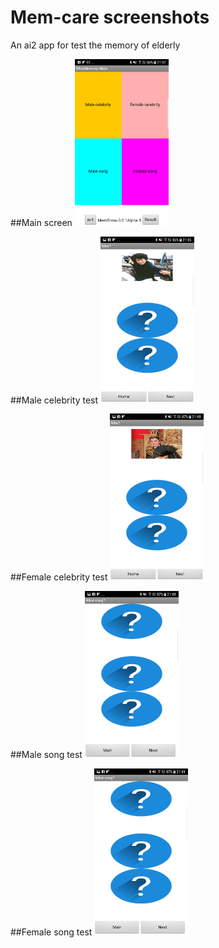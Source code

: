 # Mem-care screenshots
An ai2 app for test the memory of elderly

##Main screen
<img src="https://github.com/htchu/mem-care/blob/master/Screenshots/screen0.png" width="150">

##Male celebrity test
<img src="https://github.com/htchu/mem-care/blob/master/Screenshots/screen1-1.png" width="150">

##Female celebrity test
<img src="https://github.com/htchu/mem-care/blob/master/Screenshots/screen2-1.png" width="150">

##Male song test
<img src="https://github.com/htchu/mem-care/blob/master/Screenshots/screen3-1.png" width="150">

##Female song test
<img src="https://github.com/htchu/mem-care/blob/master/Screenshots/screen4-1.png" width="150">
